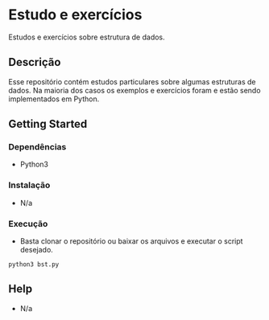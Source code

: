 # Estudo e exercícios

Estudos e exercícios sobre estrutura de dados.

## Descrição

Esse repositório contém estudos particulares sobre algumas estruturas de dados. Na maioria dos casos os exemplos e exercícios foram e estão sendo implementados em Python.

## Getting Started

### Dependências

* Python3

### Instalação

* N/a

### Execução

* Basta clonar o repositório ou baixar os arquivos e executar o script desejado.
```
python3 bst.py
```

## Help

* N/a

